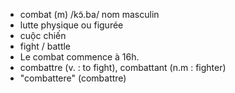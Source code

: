 
- combat (m)	/kɔ̃.ba/	nom masculin	
- lutte physique ou figurée	
- cuộc chiến	
- fight / battle	
- Le combat commence à 16h.	
- combattre (v. : to fight), combattant (n.m : fighter)	
- "combattere" (combattre)